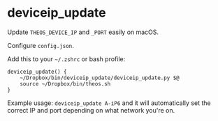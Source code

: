 # deviceip_update
Update `THEOS_DEVICE_IP` and `_PORT` easily on macOS.

Configure `config.json`.

Add this to your `~/.zshrc` or bash profile:
```
deviceip_update() {
    ~/Dropbox/bin/deviceip_update/deviceip_update.py $@
    source ~/Dropbox/bin/theos.sh
}
```

Example usage:
`deviceip_update A-iP6` and it will automatically set the correct IP and port depending on what network you're on.
